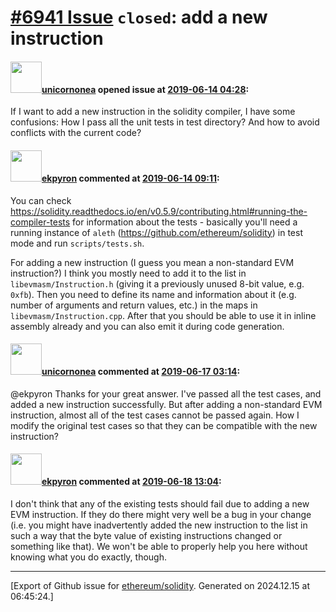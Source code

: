 # [\#6941 Issue](https://github.com/ethereum/solidity/issues/6941) `closed`: add a new instruction

#### <img src="https://avatars.githubusercontent.com/u/16298463?v=4" width="50">[unicornonea](https://github.com/unicornonea) opened issue at [2019-06-14 04:28](https://github.com/ethereum/solidity/issues/6941):

If I want to add a new instruction in the solidity compiler, I have some confusions:
 How I pass all the unit tests in test directory?
And how to avoid conflicts with the current code?


#### <img src="https://avatars.githubusercontent.com/u/1347491?v=4" width="50">[ekpyron](https://github.com/ekpyron) commented at [2019-06-14 09:11](https://github.com/ethereum/solidity/issues/6941#issuecomment-502033955):

You can check https://solidity.readthedocs.io/en/v0.5.9/contributing.html#running-the-compiler-tests for information about the tests - basically you'll need a running instance of ``aleth`` (https://github.com/ethereum/solidity) in test mode and run ``scripts/tests.sh``.

For adding a new instruction (I guess you mean a non-standard EVM instruction?) I think you mostly need to add it to the list in ``libevmasm/Instruction.h`` (giving it a previously unused 8-bit value, e.g. ``0xfb``). Then you need to define its name and information about it (e.g. number of arguments and return values, etc.) in the maps in ``libevmasm/Instruction.cpp``. After that you should be able to use it in inline assembly already and you can also emit it during code generation.

#### <img src="https://avatars.githubusercontent.com/u/16298463?v=4" width="50">[unicornonea](https://github.com/unicornonea) commented at [2019-06-17 03:14](https://github.com/ethereum/solidity/issues/6941#issuecomment-502520079):

@ekpyron Thanks for your great answer. I've passed all the test cases, and  added a new instruction successfully. But after adding a non-standard EVM instruction, almost all of the test cases cannot be passed again. How I modify the original test cases so that they can be compatible with the new instruction?

#### <img src="https://avatars.githubusercontent.com/u/1347491?v=4" width="50">[ekpyron](https://github.com/ekpyron) commented at [2019-06-18 13:04](https://github.com/ethereum/solidity/issues/6941#issuecomment-503126047):

I don't think that any of the existing tests should fail due to adding a new EVM instruction. If they do there might very well be a bug in your change (i.e. you might have inadvertently added the new instruction to the list in such a way that the byte value of existing instructions changed or something like that). We won't be able to properly help you here without knowing what you do exactly, though.


-------------------------------------------------------------------------------



[Export of Github issue for [ethereum/solidity](https://github.com/ethereum/solidity). Generated on 2024.12.15 at 06:45:24.]
